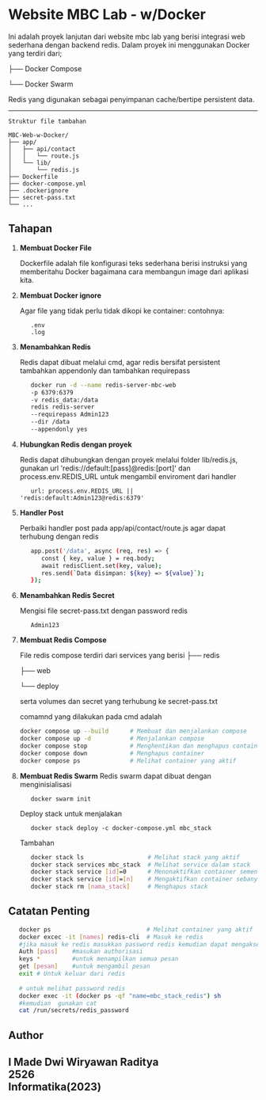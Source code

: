 # Website MBC Lab - w/Docker 

Ini adalah proyek lanjutan dari website mbc lab yang berisi integrasi  web sederhana dengan backend redis.
Dalam proyek ini menggunakan Docker yang terdiri dari; 

├── Docker Compose 

└── Docker Swarm

Redis yang digunakan sebagai penyimpanan cache/bertipe persistent data.

---
```
Struktur file tambahan 

MBC-Web-w-Docker/
├── app/
│   ├── api/contact
│   │   └── route.js
│   └── lib/
│       └── redis.js
├── Dockerfile
├── docker-compose.yml
├── .dockerignore
├── secret-pass.txt
└── ...

```

## Tahapan

1. **Membuat Docker File**
   
   Dockerfile adalah file konfigurasi teks sederhana berisi instruksi yang memberitahu Docker bagaimana cara membangun image dari aplikasi kita.

2. **Membuat Docker ignore**
   
   Agar file yang tidak perlu tidak dikopi ke container:
   contohnya:
   ```
      .env
      .log
   ```

3. **Menambahkan Redis**
   
   Redis dapat dibuat melalui cmd, agar redis bersifat persistent tambahkan appendonly dan tambahkan requirepass

   ```bash
      docker run -d --name redis-server-mbc-web 
      -p 6379:6379 
      -v redis_data:/data 
      redis redis-server 
      --requirepass Admin123
      --dir /data 
      --appendonly yes
   ```

4. **Hubungkan Redis dengan proyek**
   
   Redis dapat dihubungkan dengan proyek melalui folder lib/redis.js, 
   gunakan url 'redis://default:[pass]@redis:[port]'
   dan process.env.REDIS_URL untuk mengambil enviroment dari handler

   ```
      url: process.env.REDIS_URL || 'redis:default:Admin123@redis:6379'
   ```

5. **Handler Post**
   
   Perbaiki handler post pada app/api/contact/route.js agar dapat terhubung dengan redis

   ```bash
      app.post('/data', async (req, res) => {
         const { key, value } = req.body;
         await redisClient.set(key, value);
         res.send(`Data disimpan: ${key} => ${value}`);
      });
   ```

6. **Menambahkan Redis Secret**
   
   Mengisi file secret-pass.txt dengan password redis
   ```
      Admin123
   ```

7. **Membuat Redis Compose**
   
   File redis compose terdiri dari services yang berisi 
   ├── redis

   ├── web

   └── deploy

   serta volumes dan secret yang terhubung ke secret-pass.txt

   comamnd yang dilakukan pada cmd adalah 
   ```bash
   docker compose up --build      # Membuat dan menjalankan compose
   docker compose up -d           # Menjalankan compose 
   docker compose stop            # Menghentikan dan menghapus container sementara
   docker compose down            # Menghapus container 
   docker compose ps              # Melihat container yang aktif
   ```

8. **Membuat Redis Swarm**
   Redis swarm dapat dibuat dengan menginisialisasi
   ```
      docker swarm init 
   ```
   Deploy stack untuk menjalakan
   ```
      docker stack deploy -c docker-compose.yml mbc_stack
   ```
   Tambahan
   ```bash
      docker stack ls                  # Melihat stack yang aktif
      docker stack services mbc_stack  # Melihat service dalam stack
      docker stack service [id]=0      # Menonaktifkan container sementara
      docker stack service [id]=[n]    # Mengaktifkan container sebanyak jumlah yang diinginkan
      docker stack rm [nama_stack]     # Menghapus stack
   ```
   
## Catatan Penting
   ```bash
      docker ps                           # Melihat container yang aktif
      docker excec -it [names] redis-cli  # Masuk ke redis
      #jika masuk ke redis masukkan password redis kemudian dapat mengakses isi redis dengan 
      Auth [pass]    #masukan authorisasi
      keys *         #untuk menampilkan semua pesan
      get [pesan]    #untuk mengambil pesan
      exit # Untuk keluar dari redis
      
      # untuk melihat password redis 
      docker exec -it (docker ps -qf "name=mbc_stack_redis") sh
      #kemudian  gunakan cat 
      cat /run/secrets/redis_password
   ```

## Author
I Made Dwi Wiryawan Raditya<br>
2526<br>
Informatika(2023)
---